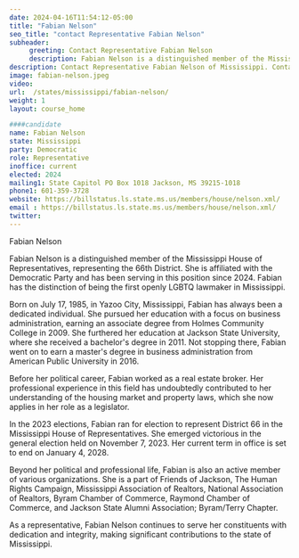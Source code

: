 ```yaml
---
date: 2024-04-16T11:54:12-05:00
title: "Fabian Nelson"
seo_title: "contact Representative Fabian Nelson"
subheader:
     greeting: Contact Representative Fabian Nelson
     description: Fabian Nelson is a distinguished member of the Mississippi House of Representatives, representing the 66th District. She is affiliated with the Democratic Party and has been serving in this position since 2024.
description: Contact Representative Fabian Nelson of Mississippi. Contact information for Fabian Nelson includes email address, phone number, and mailing address.
image: fabian-nelson.jpeg
video:
url:  /states/mississippi/fabian-nelson/
weight: 1
layout: course_home

####candidate
name: Fabian Nelson
state: Mississippi
party: Democratic
role: Representative
inoffice: current
elected: 2024
mailing1: State Capitol PO Box 1018 Jackson, MS 39215-1018
phone1: 601-359-3728
website: https://billstatus.ls.state.ms.us/members/house/nelson.xml/
email : https://billstatus.ls.state.ms.us/members/house/nelson.xml/
twitter:
---
```


Fabian Nelson

Fabian Nelson is a distinguished member of the Mississippi House of Representatives, representing the 66th District. She is affiliated with the Democratic Party and has been serving in this position since 2024. Fabian has the distinction of being the first openly LGBTQ lawmaker in Mississippi.

Born on July 17, 1985, in Yazoo City, Mississippi, Fabian has always been a dedicated individual. She pursued her education with a focus on business administration, earning an associate degree from Holmes Community College in 2009. She furthered her education at Jackson State University, where she received a bachelor's degree in 2011. Not stopping there, Fabian went on to earn a master's degree in business administration from American Public University in 2016.

Before her political career, Fabian worked as a real estate broker. Her professional experience in this field has undoubtedly contributed to her understanding of the housing market and property laws, which she now applies in her role as a legislator.

In the 2023 elections, Fabian ran for election to represent District 66 in the Mississippi House of Representatives. She emerged victorious in the general election held on November 7, 2023. Her current term in office is set to end on January 4, 2028.

Beyond her political and professional life, Fabian is also an active member of various organizations. She is a part of Friends of Jackson, The Human Rights Campaign, Mississippi Association of Realtors, National Association of Realtors, Byram Chamber of Commerce, Raymond Chamber of Commerce, and Jackson State Alumni Association; Byram/Terry Chapter.

As a representative, Fabian Nelson continues to serve her constituents with dedication and integrity, making significant contributions to the state of Mississippi.
